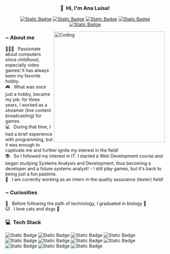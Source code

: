 <h3 align="center">👋 &nbsp;Hi, I'm Ana Luisa!</h3>
<p align="center">
  <a href="https://www.instagram.com/analufav"><img alt="Static Badge" src="https://img.shields.io/badge/Instagram-brightgreen?style=flat&logo=instagram&logoColor=white&labelColor=%23eb2dab&color=%23eb2dab&link=https%3A%2F%2Fwww.instagram.com%2Fanalufav%2F"></a>
  <a href="https://www.linkedin.com/in/analuisafav"><img alt="Static Badge" src="https://img.shields.io/badge/Linkedin-brightgreen?style=flat&logo=linkedin&logoColor=white&color=%230077B5&link=https%3A%2F%2Fwww.linkedin.com%2Fin%2Fanaluisafav%2F"></a>
  <a href="mailto:analuisafav@gmail.com"><img alt="Static Badge" src="https://img.shields.io/badge/Gmail-brightgreen?style=flat&logo=gmail&logoColor=white&color=%23D14836&link=mailto%3Aanaluisafav%40gmail.com"></a>
  <a href="https://www.frontendmentor.io/profile/AnaLuisaFav" target="_blank"><img alt="Static Badge" src="https://img.shields.io/badge/Frontend_Mentor-brightgreen?style=flat&logo=frontend%20mentor&logoColor=white&color=rgb(106%20190%20205)&link=https%3A%2F%2Fwww.twitch.tv%2Fannielugames"></a>
  <a href="https://www.twitch.tv/annielugames" target="_blank"><img alt="Static Badge" src="https://img.shields.io/badge/Twitch-brightgreen?style=flat&logo=twitch&logoColor=white&color=%236441a5&link=https%3A%2F%2Fwww.twitch.tv%2Fannielugames"></a>
</p>
<img align="right" alt="Coding" width="350" src="https://github.com/AnaLuisaFav/AnaLuisaFav/assets/125583157/0e2748e2-1923-4ae9-9121-cce87b2346b9" />

<h3> ~ About me </h3>
👩🏻‍💻 &nbsp; Passionate about computers since childhood, especially video games! It has always been my favorite hobby.<br>
🎮 &nbsp; What was once just a hobby, became my job: for three years, I worked as a streamer (live content broadcasting) for games.<br>
💻 &nbsp; During that time, I had a brief experience with programming, but it was enough to captivate me and further ignite my interest in the field!<br>
📚 &nbsp; So I followed my interest in IT. I started a Web Development course and began studying Systems Analysis and Development, thus becoming a developer and a future systems analyst! - I still play games, but it's back to being just a fun pastime.<br>
🎯 &nbsp; I am currently working as an intern in the quality assurance (tester) field!<br>
<h3> ~ Curiosities </h3>
🦋 &nbsp; Before following the path of technology, I graduated in biology 💚<br>
🐱 &nbsp; I love cats and dogs 🐶

<h3> 💻 &nbsp;Tech Stack</h3>

<img alt="Static Badge" src="https://img.shields.io/badge/HTML5-brightgreen?style=flat&logo=html5&logoColor=white&color=%23ec762e"> <img alt="Static Badge" src="https://img.shields.io/badge/CSS_3-brightgreen?style=flat&logo=css3&logoColor=white&color=%232992c9"> <img alt="Static Badge" src="https://img.shields.io/badge/Bootstrap-brightgreen?style=flat&logo=bootstrap&logoColor=white&color=%23563D7C"> <img alt="Static Badge" src="https://img.shields.io/badge/JavaScript-brightgreen?style=flat&logo=javascript&logoColor=white&color=%23efd81d"> <img alt="Static Badge" src="https://img.shields.io/badge/Java-brightgreen?style=flat&logo=java%20oracle&logoColor=white&color=%234e7d9a"> <img alt="Static Badge" src="https://img.shields.io/badge/Python-brightgreen?style=flat&logo=python&logoColor=white&color=%234072a1"> 
<img alt="Static Badge" src="https://img.shields.io/badge/Qase-brightgreen?style=flat&logo=qase&logoColor=white&color=%234f46dc"> <img alt="Static Badge" src="https://img.shields.io/badge/Jira-brightgreen?style=flat&logo=Jira&logoColor=white&color=%230A0FFF">
<img alt="Static Badge" src="https://img.shields.io/badge/Postman-brightgreen?style=flat&logo=postman&logoColor=white&color=%23FF6C37"> <img alt="Static Badge" src="https://img.shields.io/badge/MySQL-brightgreen?style=flat&logo=mysql&logoColor=white&color=%23015c87"> <img alt="Static Badge" src="https://img.shields.io/badge/Cypress-brightgreen?style=flat&logo=cypress&logoColor=white&color=%2377b29e">
